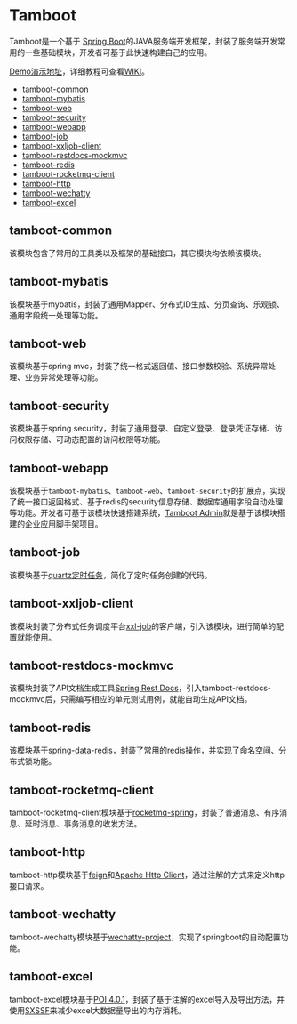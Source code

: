 # Tamboot
Tamboot是一个基于 [Spring Boot](https://spring.io/projects/spring-boot)的JAVA服务端开发框架，封装了服务端开发常用的一些基础模块，开发者可基于此快速构建自己的应用。

[Demo演示地址](http://www.tamboot.com)，详细教程可查看[WIKI](https://github.com/chensheng/tamboot/wiki)。

* [tamboot-common](#tamboot-common)
* [tamboot-mybatis](#tamboot-mybatis)
* [tamboot-web](#tamboot-web)
* [tamboot-security](#tamboot-security)
* [tamboot-webapp](#tamboot-webapp)
* [tamboot-job](#tamboot-job)
* [tamboot-xxljob-client](#tamboot-xxljob-client)
* [tamboot-restdocs-mockmvc](#tamboot-restdocs-mockmvc)
* [tamboot-redis](#tamboot-redis)
* [tamboot-rocketmq-client](#tamboot-rocketmq-client)
* [tamboot-http](#tamboot-http)
* [tamboot-wechatty](#tamboot-wechatty)
* [tamboot-excel](#tamboot-excel)


## tamboot-common
该模块包含了常用的工具类以及框架的基础接口，其它模块均依赖该模块。

## tamboot-mybatis
该模块基于mybatis，封装了通用Mapper、分布式ID生成、分页查询、乐观锁、通用字段统一处理等功能。

## tamboot-web
该模块基于spring mvc，封装了统一格式返回值、接口参数校验、系统异常处理、业务异常处理等功能。

## tamboot-security
该模块基于spring security，封装了通用登录、自定义登录、登录凭证存储、访问权限存储、可动态配置的访问权限等功能。

## tamboot-webapp
该模块基于`tamboot-mybatis`、`tamboot-web`、`tamboot-security`的扩展点，实现了统一接口返回格式、基于redis的security信息存储、数据库通用字段自动处理等功能。开发者可基于该模块快速搭建系统，[Tamboot Admin](https://github.com/chensheng/tamboot-admin-back)就是基于该模块搭建的企业应用脚手架项目。

## tamboot-job
该模块基于[quartz定时任务](http://www.quartz-scheduler.org/)，简化了定时任务创建的代码。

## tamboot-xxljob-client
该模块封装了分布式任务调度平台[xxl-job](http://www.xuxueli.com/xxl-job/#/)的客户端，引入该模块，进行简单的配置就能使用。

## tamboot-restdocs-mockmvc
该模块封装了API文档生成工具[Spring Rest Docs](https://spring.io/projects/spring-restdocs)，引入tamboot-restdocs-mockmvc后，只需编写相应的单元测试用例，就能自动生成API文档。

## tamboot-redis
该模块基于[spring-data-redis](https://spring.io/projects/spring-data-redis)，封装了常用的redis操作，并实现了命名空间、分布式锁功能。

## tamboot-rocketmq-client
tamboot-rocketmq-client模块基于[rocketmq-spring](https://github.com/apache/rocketmq-spring)，封装了普通消息、有序消息、延时消息、事务消息的收发方法。

## tamboot-http
tamboot-http模块基于[feign](https://github.com/OpenFeign/feign)和[Apache Http Client](http://hc.apache.org/httpcomponents-client-4.5.x/index.html)，通过注解的方式来定义http接口请求。

## tamboot-wechatty
tamboot-wechatty模块基于[wechatty-project](https://github.com/chensheng/wechatty-project)，实现了springboot的自动配置功能。

## tamboot-excel
tamboot-excel模块基于[POI 4.0.1](https://poi.apache.org/)，封装了基于注解的excel导入及导出方法，并使用[SXSSF](https://poi.apache.org/components/spreadsheet/how-to.html#sxssf)来减少excel大数据量导出的内存消耗。